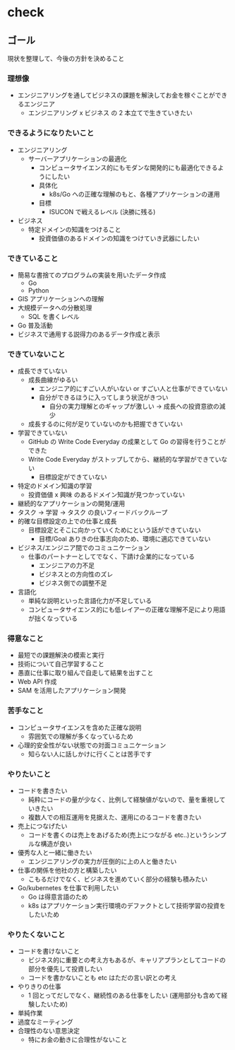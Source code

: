 # check

## ゴール

現状を整理して、今後の方針を決めること

### 理想像

- エンジニアリングを通してビジネスの課題を解決してお金を稼ぐことができるエンジニア
  - エンジニアリング x ビジネス の 2 本立てで生きていきたい

### できるようになりたいこと

- エンジニアリング
  - サーバーアプリケーションの最適化
    - コンピュータサイエンス的にもモダンな開発的にも最適化できるようにしたい
    - 具体化
      - k8s/Go への正確な理解のもと、各種アプリケーションの運用
    - 目標
      - ISUCON で戦えるレベル (決勝に残る)
- ビジネス
  - 特定ドメインの知識をつけること
    - 投資価値のあるドメインの知識をつけていき武器にしたい

### できていること

- 簡易な書捨てのプログラムの実装を用いたデータ作成
  - Go
  - Python
- GIS アプリケーションへの理解
- 大規模データへの分散処理
  - SQL を書くレベル
- Go 普及活動
- ビジネスで通用する説得力のあるデータ作成と表示

### できていないこと

- 成長できていない
  - 成長曲線がゆるい
    - エンジニア的にすごい人がいない or すごい人と仕事ができていない
    - 自分ができるほうに入ってしまう状況がきつい
      - 自分の実力理解とのギャップが激しい → 成長への投資意欲の減少
  - 成長するのに何が足りていないのかも把握できていない
- 学習できていない
  - GitHub の Write Code Everyday の成果として Go の習得を行うことができた
  - Write Code Everyday がストップしてから、継続的な学習ができていない
    - 目標設定ができていない
- 特定のドメイン知識の学習
  - 投資価値 x 興味 のあるドメイン知識が見つかっていない
- 継続的なアプリケーションの開発/運用
- タスク → 学習 → タスク の良いフィードバックループ
- 的確な目標設定の上での仕事と成長
  - 目標設定とそこに向かっていくためにという話ができていない
    - 目標/Goal ありきの仕事志向のため、環境に適応できていない
- ビジネス/エンジニア間でのコミュニケーション
  - 仕事のパートナーとしてでなく、下請け企業的になっている
    - エンジニアの力不足
    - ビジネスとの方向性のズレ
    - ビジネス側での調整不足
- 言語化
  - 単純な説明といった言語化力が不足している
  - コンピュータサイエンス的にも低レイアーの正確な理解不足により用語が拙くなっている

### 得意なこと

- 最短での課題解決の模索と実行
- 技術について自己学習すること
- 愚直に仕事に取り組んで自走して結果を出すこと
- Web API 作成
- SAM を活用したアプリケーション開発

### 苦手なこと

- コンピュータサイエンスを含めた正確な説明
  - 雰囲気での理解が多くなっているため
- 心理的安全性がない状態での対面コミュニケーション
  - 知らない人に話しかけに行くことは苦手です

### やりたいこと

- コードを書きたい
  - 純粋にコードの量が少なく、比例して経験値がないので、量を重視していきたい
  - 複数人での相互運用を見据えた、運用にのるコードを書きたい
- 売上につなげたい
  - コードを書くのは売上をあげるため(売上につながる etc..)というシンプルな構造が良い
- 優秀な人と一緒に働きたい
  - エンジニアリングの実力が圧倒的に上の人と働きたい
- 仕事の関係を他社の方と構築したい
  - こもるだけでなく、ビジネスを進めていく部分の経験も積みたい
- Go/kubernetes を仕事で利用したい
  - Go は得意言語のため
  - k8s はアプリケーション実行環境のデファクトとして技術学習の投資をしたいため

### やりたくないこと

- コードを書けないこと
  - ビジネス的に重要との考え方もあるが、キャリアプランとしてコードの部分を優先して投資したい
  - コードを書かないことも etc はただの言い訳との考え
- やりきりの仕事
  - 1 回とってだしでなく、継続性のある仕事をしたい (運用部分も含めて経験したいため)
- 単純作業
- 過度なミーティング
- 合理性のない意思決定
  - 特にお金の動きに合理性がないこと
